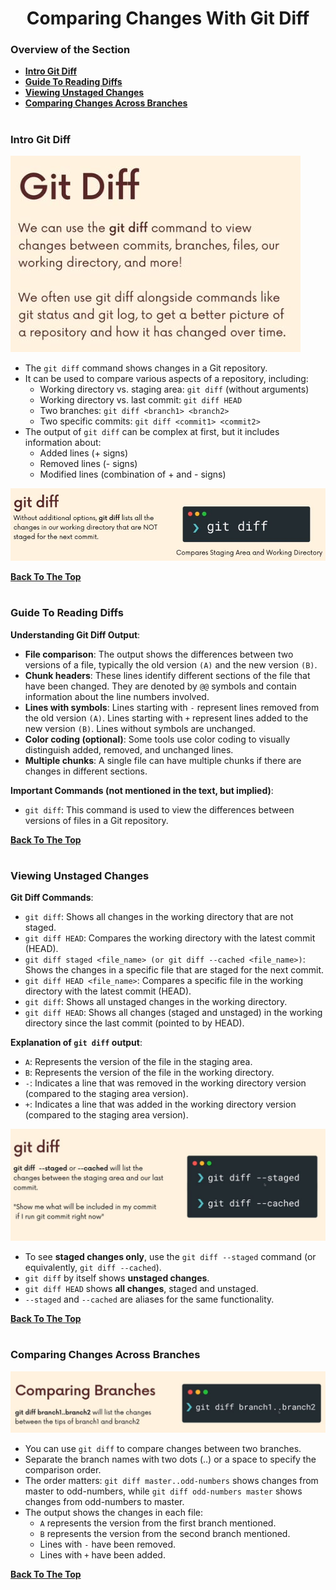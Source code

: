 <h1 align="center">Comparing Changes With Git Diff</h1>

### Overview of the Section
* **[Intro Git Diff](#diff)**
* **[Guide To Reading Diffs](#reading-diffs)**
* **[Viewing Unstaged Changes](#changes)**
* **[Comparing Changes Across Branches](#comparing)**

#
### <a name="diff">Intro Git Diff</a>

![diff](https://github.com/tsokac2/-_-_Git_and_GitHub_CheatSheet/blob/main/src/24.JPG)

- The ``git diff`` command shows changes in a Git repository.
- It can be used to compare various aspects of a repository, including:
    - Working directory vs. staging area: ``git diff`` (without arguments)
    - Working directory vs. last commit: ``git diff HEAD``
    - Two branches: ``git diff <branch1> <branch2>``
    - Two specific commits: ``git diff <commit1> <commit2>``
- The output of ``git diff`` can be complex at first, but it includes information about:
    - Added lines (+ signs)
    - Removed lines (- signs)
    - Modified lines (combination of + and - signs)

![git-diff](https://github.com/tsokac2/-_-_Git_and_GitHub_CheatSheet/blob/main/src/25.JPG)

**[Back To The Top](#Overview-of-the-Section)**
#
### <a name="reading-diffs">Guide To Reading Diffs</a>

**Understanding Git Diff Output**:

- **File comparison**: The output shows the differences between two versions of a file, typically the old version ``(A)`` and the new version ``(B)``.
- **Chunk headers**: These lines identify different sections of the file that have been changed. They are denoted by ``@@`` symbols and contain information about the line numbers involved.
- **Lines with symbols**: Lines starting with ``-`` represent lines removed from the old version ``(A)``. Lines starting with ``+`` represent lines added to the new version ``(B)``. Lines without symbols are unchanged.
- **Color coding (optional)**: Some tools use color coding to visually distinguish added, removed, and unchanged lines.
- **Multiple chunks**: A single file can have multiple chunks if there are changes in different sections.

**Important Commands (not mentioned in the text, but implied)**:
- ``git diff``: This command is used to view the differences between versions of files in a Git repository.

**[Back To The Top](#Overview-of-the-Section)**
#

### <a name="changes">Viewing Unstaged Changes</a>
**Git Diff Commands**:
- ``git diff``: Shows all changes in the working directory that are not staged.
- ``git diff HEAD``: Compares the working directory with the latest commit (HEAD).
- ``git diff staged <file_name> (or git diff --cached <file_name>)``: Shows the changes in a specific file that are staged for the next commit.
- ``git diff HEAD <file_name>``: Compares a specific file in the working directory with the latest commit (HEAD).
- ``git diff``: Shows all unstaged changes in the working directory.
- ``git diff HEAD``: Shows all changes (staged and unstaged) in the working directory since the last commit (pointed to by HEAD).

**Explanation of ``git diff`` output**:
- ``A``: Represents the version of the file in the staging area.
- ``B``: Represents the version of the file in the working directory.
- ``-``: Indicates a line that was removed in the working directory version (compared to the staging area version).
- ``+``: Indicates a line that was added in the working directory version (compared to the staging area version).

![git_diff_stage](https://github.com/tsokac2/-_-_Git_and_GitHub_CheatSheet/blob/main/src/26.JPG)

- To see **staged changes only**, use the ``git diff --staged`` command (or equivalently, ``git diff --cached``).
- ``git diff`` by itself shows **unstaged changes**.
- ``git diff HEAD`` shows **all changes**, staged and unstaged.
- ``--staged`` and ``--cached`` are aliases for the same functionality.

**[Back To The Top](#Overview-of-the-Section)**
#
### <a name="comparing">Comparing Changes Across Branches</a>

![comparing](https://github.com/tsokac2/-_-_Git_and_GitHub_CheatSheet/blob/main/src/27.JPG)

- You can use ``git diff`` to compare changes between two branches.
- Separate the branch names with two dots (..) or a space to specify the comparison order.
- The order matters: ``git diff master..odd-numbers`` shows changes from master to odd-numbers, while ``git diff odd-numbers master`` shows changes from odd-numbers to master.
- The output shows the changes in each file:
    - ``A`` represents the version from the first branch mentioned.
    - ``B`` represents the version from the second branch mentioned.
    - Lines with ``-`` have been removed.
    - Lines with ``+`` have been added.

**[Back To The Top](#Overview-of-the-Section)**
#
